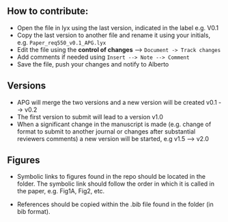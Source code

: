 ## How to contribute:

* Open the file in lyx using the last version, indicated in the label e.g. V0.1
* Copy the last version to another file and rename it using your initials, e.g. `Paper_req550_v0.1_APG.lyx`
* Edit the file using the **control of changes**  --> `Document -> Track changes`
* Add comments if needed using `Insert --> Note --> Comment`
* Save the file, push your changes and notify to Alberto

## Versions

* APG will merge the two versions and a new version will be created v0.1 --> v0.2
* The first version to submit will lead to a version v1.0
* When a significant change in the manuscript is made (e.g. change of format to submit to another journal or changes after substantial reviewers comments) a new version will be started, e.g v1.5 --> v2.0 

## Figures

* Symbolic links to figures found in the repo should be located in the folder. The symbolic link should follow the order in which it is called in the paper, e.g. Fig1A, Fig2, etc.

* References should be copied within the .bib file found in the folder (in bib format). 
